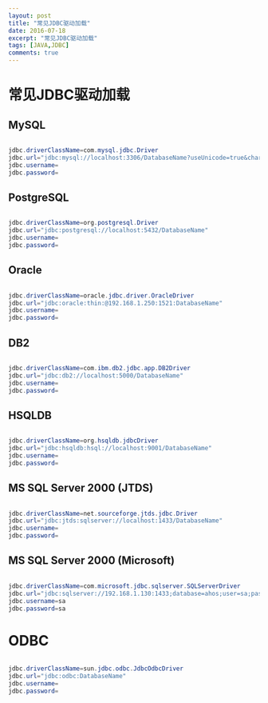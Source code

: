 ```yaml
---
layout: post
title: "常见JDBC驱动加载"
date: 2016-07-18
excerpt: "常见JDBC驱动加载"
tags: [JAVA,JDBC]
comments: true
---
```

# 常见JDBC驱动加载

## MySQL 
```java

jdbc.driverClassName=com.mysql.jdbc.Driver
jdbc.url="jdbc:mysql://localhost:3306/DatabaseName?useUnicode=true&characterEncoding=GBK"
jdbc.username=
jdbc.password=

```

## PostgreSQL 
```java

jdbc.driverClassName=org.postgresql.Driver
jdbc.url="jdbc:postgresql://localhost:5432/DatabaseName"
jdbc.username=
jdbc.password=

```

## Oracle 
```java

jdbc.driverClassName=oracle.jdbc.driver.OracleDriver
jdbc.url="jdbc:oracle:thin:@192.168.1.250:1521:DatabaseName"
jdbc.username=
jdbc.password=

```

## DB2
```java

jdbc.driverClassName=com.ibm.db2.jdbc.app.DB2Driver
jdbc.url="jdbc:db2://localhost:5000/DatabaseName"
jdbc.username=
jdbc.password=

```

## HSQLDB 
```java

jdbc.driverClassName=org.hsqldb.jdbcDriver
jdbc.url="jdbc:hsqldb:hsql://localhost:9001/DatabaseName"
jdbc.username=
jdbc.password=

```

## MS SQL Server 2000 (JTDS) 
```java

jdbc.driverClassName=net.sourceforge.jtds.jdbc.Driver
jdbc.url="jdbc:jtds:sqlserver://localhost:1433/DatabaseName"
jdbc.username=
jdbc.password=

```

## MS SQL Server 2000 (Microsoft) 
```java

jdbc.driverClassName=com.microsoft.jdbc.sqlserver.SQLServerDriver
jdbc.url="jdbc:sqlserver://192.168.1.130:1433;database=ahos;user=sa;password=ahtec"
jdbc.username=sa
jdbc.password=sa

```

# ODBC 
```java

jdbc.driverClassName=sun.jdbc.odbc.JdbcOdbcDriver
jdbc.url="jdbc:odbc:DatabaseName"
jdbc.username=
jdbc.password=

```
